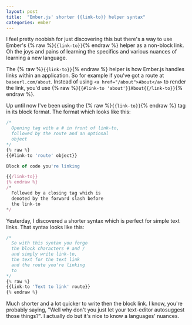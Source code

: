 ```yaml
---
layout: post
title:  "Ember.js' shorter {{link-to}} helper syntax"
categories: ember
---
```


I feel pretty noobish for just discovering this but there's a way to use Ember's {% raw %}`{{link-to}}`{% endraw %} helper as a non-block link. Oh the joys and pains of learning the specifics and various nuances of learning a new language.

The {% raw %}`{{link-to}}`{% endraw %} helper is how Ember.js handles links within an application. So for example if you've got a route at `baseurl.com/about`. Instead of using `<a href="/about">About</a>` to render the link, you'd use {% raw %}`{{#link-to 'about'}}About{{/link-to}}`{% endraw %}.

Up until now I've been using the {% raw %}`{{link-to}}`{% endraw %} tag in its block format. The format which looks like this:

```javascript
/* 
  Opening tag with a # in front of link-to,
  followed by the route and an optional
  object
*/
{% raw %}
{{#link-to 'route' object}}

Block of code you're linking

{{/link-to}}
{% endraw %}
/*
  Followed by a closing tag which is
  denoted by the forward slash before
  the link-to
*/
```

Yesterday, I discovered a shorter syntax which is perfect for simple text links. That syntax looks like this:

```javascript
/*
  So with this syntax you forgo
  the block characters # and /
  and simply write link-to,
  the text for the text link
  and the route you're linking
  to
*/
{% raw %}
{{link-to 'Text to link' route}}
{% endraw %}
```

Much shorter and a lot quicker to write then the block link. I know, you're probably saying, "Well why don't you just let your text-editor autosuggest those things?". I actually do but it's nice to know a languages' nuances.
